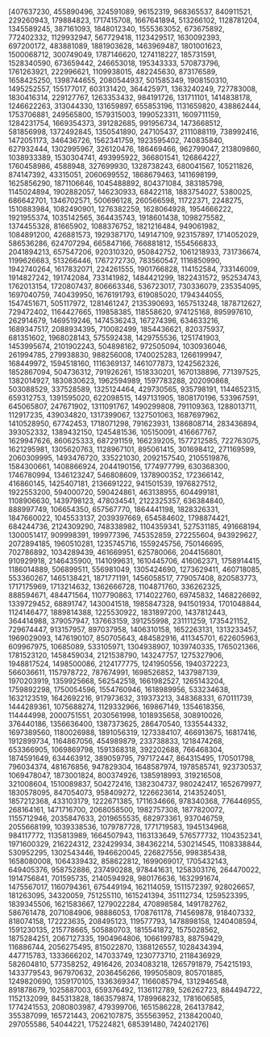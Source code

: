 [407637230,
455890496,
324591089,
96152319,
968365537,
840911521,
229260943,
179884823,
1717415708,
1667641894,
513266102,
1128781204,
1345589245,
387161093,
1848012340,
1555363052,
673675892,
772402332,
1129932947,
567729418,
1123429517,
1630092393,
697200172,
483881089,
1881903628,
1463969487,
1801001623,
1500068712,
300749049,
1787146620,
1274118227,
185731591,
1528340590,
673659442,
246653018,
195343333,
570873796,
1761263921,
222996621,
1109938015,
482245630,
873176589,
1658425250,
1398744655,
2080544937,
501585349,
1908150310,
1495252557,
155177017,
603131420,
364425971,
1363240249,
727783008,
1830416314,
229127767,
1263353432,
984191726,
131711101,
1414838178,
1246622263,
313044330,
131659897,
655853196,
1131659820,
438862444,
1753706881,
249565800,
1579315003,
1990523311,
1609711159,
1284231754,
1669354373,
391282685,
991956734,
1473668512,
581856998,
1372492845,
1350541890,
247105437,
2111088119,
738992416,
1472051173,
346436726,
1562341759,
1923595402,
740835840,
627932444,
1302995967,
326120476,
186469466,
962799047,
213809860,
1038933389,
1530304741,
493995922,
366801541,
126864227,
1760458986,
4588948,
327699930,
1328738243,
680041567,
105211826,
874147392,
43315051,
2060699552,
1868679463,
1411698199,
1625856290,
1871106646,
1045488892,
804371084,
383185798,
1145024894,
1902882057,
146230933,
68422118,
1883754027,
5380025,
686642701,
1346702571,
500696128,
260566598,
11722371,
2248275,
1510883984,
1082490901,
1276382259,
1628064928,
1954666222,
1921955374,
1035142565,
364435743,
1918601438,
1098275582,
1374455328,
81665902,
1088376752,
1821216484,
949061982,
1084891200,
426881573,
1929387170,
149147109,
923157897,
1714052029,
586536286,
624707294,
665847166,
766881812,
1554566833,
2041894213,
657547206,
920310320,
950842752,
1061218933,
731736674,
1199626683,
513266446,
1767272730,
783560547,
1116850990,
1942740264,
1617832071,
224261555,
1901766828,
114152584,
733146009,
1914827242,
191742084,
733141982,
1484421299,
1822431572,
952534743,
1762013154,
1720807437,
806663346,
536723017,
730336079,
235354095,
1697040759,
740439950,
1676191793,
619085020,
1794344055,
1547451671,
505117972,
1281461247,
2135390693,
1657513248,
1878712627,
729472402,
1164427665,
119858385,
118558620,
974125168,
895997610,
262914679,
1469519246,
1474536243,
167274396,
634633216,
1689347517,
2088934395,
710082499,
1854436621,
820375937,
681351602,
1968028143,
575592438,
1429755536,
1251741903,
1453995674,
2101902243,
504898162,
972505094,
1030936046,
261994785,
279938830,
988256008,
1740025283,
1266199947,
168449972,
1594518160,
1116369137,
1461077873,
1242562326,
1852867094,
504736312,
791926261,
1518330201,
1670138896,
771397525,
1382014927,
1830830623,
1962594989,
1597783288,
202090868,
503088529,
337528589,
1325124464,
429730565,
935798191,
1144652315,
659312753,
1391595020,
622098515,
1497131905,
1808170196,
533967591,
645065807,
247671902,
1311091767,
1490299808,
791109363,
1288013711,
112917235,
439034820,
1317399067,
1327501063,
1687697962,
1410528950,
67742453,
1718071298,
791623931,
1386808714,
283436894,
393052332,
1389432150,
1245481536,
105150091,
416667767,
1629947626,
860625333,
687291159,
166239205,
1577212585,
722763075,
1621295981,
1305620763,
1128967101,
895061415,
301698412,
271169599,
2060309995,
1493476720,
335221030,
2092157540,
2105519876,
1584300661,
1408866924,
2044190156,
1774977799,
630368300,
1746780994,
1346123247,
546808609,
1378900352,
172366142,
416860145,
1425407181,
2136691222,
941501539,
1976827512,
1922553200,
594000720,
590424861,
463138955,
604499181,
1108906630,
1439798123,
478034541,
2122325357,
636384840,
888997749,
106654350,
657567770,
1864441198,
1828326331,
1847660022,
1045533137,
2039397669,
654584602,
1798874421,
684244736,
2124309290,
748338982,
1104359341,
527531185,
491668194,
1300051417,
909998391,
199977396,
745352859,
272255604,
943929627,
2072894185,
1960510281,
1235745716,
1559245756,
750146695,
702786892,
1034289439,
461669951,
625780066,
2044156801,
910929918,
2146435900,
1141099631,
1610445706,
416062371,
1758914415,
1186014889,
506899511,
556981049,
1305424690,
1273629411,
460718085,
553360267,
1465138421,
1871771191,
1456058517,
779057408,
820583773,
1717175969,
1713214632,
1362666728,
1104871760,
336262325,
888594671,
484471564,
1107790863,
1714022760,
69745832,
1468226692,
1339729452,
68891747,
1430041518,
1985847328,
941501934,
1701048844,
1124146477,
1889814388,
1225530922,
1831897200,
1437812443,
364414988,
379057947,
137663159,
391255998,
231111259,
1735421152,
729674447,
913157957,
897037958,
1406310158,
1652263131,
1313233457,
1969029093,
1476190107,
850705643,
484582916,
411345701,
622605963,
609967975,
10685089,
533105971,
1304938907,
1039740335,
1765021366,
1781523120,
1458459034,
2121538790,
143247757,
1275327906,
1948817524,
1498500086,
2124177775,
1241950556,
1940372223,
566036611,
1157978722,
787674991,
1698526852,
1437987139,
1970203919,
1359925668,
562542518,
1661982527,
1265143204,
1759892298,
1750054596,
1554760946,
1618989956,
533234638,
1632123519,
1642692216,
917973632,
319373213,
348368331,
670111739,
1444289361,
1075688274,
1129332966,
169867149,
1354618356,
114444998,
2000751551,
2030561998,
1018935658,
308910026,
376440186,
1356636400,
1387373625,
286470540,
1335544332,
1697389560,
1180026988,
1891056319,
1273384107,
466913675,
16817416,
1912899734,
1164867056,
454989879,
233738833,
1218474268,
653366905,
1069869798,
1591368318,
392202688,
766468304,
1874591649,
634463912,
389059795,
797172447,
864315495,
170501798,
796034374,
481676856,
947829304,
1648587974,
1978585741,
923730537,
1069478047,
1873001824,
800374926,
1385918993,
319216508,
321008604,
1510089837,
504272416,
1382304737,
980242417,
1652679977,
1830578095,
847054073,
958409272,
1226623614,
2143524051,
1857212368,
433103179,
1222671385,
1711634666,
978340368,
776446955,
268164161,
1471716700,
2068058500,
1982757308,
1877820072,
1155712946,
2035847633,
2019655535,
682973361,
937046759,
2055668199,
1039338536,
1079787728,
1771719583,
1945134968,
984117772,
1135813989,
1664507943,
1163133649,
576577732,
1104352341,
1971600329,
216224312,
232429934,
384362214,
530214545,
1108338844,
530952295,
1302543446,
1946620045,
226827556,
998385438,
1658080008,
1064339432,
858622812,
1699069017,
1705432143,
649405376,
958752886,
237490288,
978441631,
1258303176,
264470022,
1914756841,
701595735,
2140594928,
980176636,
1632991674,
1475567017,
1160794361,
675449194,
162114059,
1511572397,
928026657,
181263095,
34320059,
751255110,
1615241394,
351112734,
1259523395,
1839345506,
1621583667,
1279022284,
470898584,
1491782762,
586761478,
2071084906,
98886053,
1708761178,
714569878,
918407332,
818074158,
172223635,
208495123,
119577793,
1478898158,
1240408594,
1591230135,
215778665,
505880703,
1815541872,
1575028562,
1875284251,
2067127335,
1904964806,
1066199783,
88759429,
116886744,
2056275495,
815022870,
1388126557,
1028434394,
447715783,
1333666202,
147033749,
1230773710,
2118436929,
582604810,
577358252,
4916426,
2034083218,
1265791879,
754215193,
1433779543,
967970632,
2036456266,
199505809,
805701885,
1249820690,
1359170105,
1336369347,
1166085794,
1312946548,
891878679,
1025887003,
659376492,
1136112789,
526262723,
884494722,
1152132099,
845313828,
1863579874,
1789968232,
1781606585,
1774241553,
2080803987,
479399706,
1651586228,
264137842,
355387099,
165721443,
2062107875,
355563952,
2138420040,
297055586,
54044221,
175224821,
685391480,
742402176]
